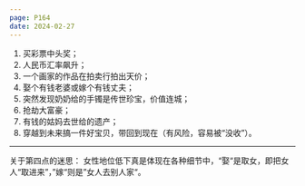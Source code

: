 ```yaml
---
page: P164
date: 2024-02-27
---
```

1. 买彩票中头奖；
2. 人民币汇率飙升；
3. 一个画家的作品在拍卖行拍出天价；
4. 娶个有钱老婆或嫁个有钱丈夫；
5. 突然发现奶奶给的手镯是传世珍宝，价值连城；
6. 抢劫大富豪；
7. 有钱的姑妈去世给的遗产；
8. 穿越到未来搞一件好宝贝，带回到现在（有风险，容易被“没收”）。

---
关于第四点的迷思：
女性地位低下真是体现在各种细节中，“娶“是取女，即把女人“取进来”，”嫁“则是”女人去别人家“。